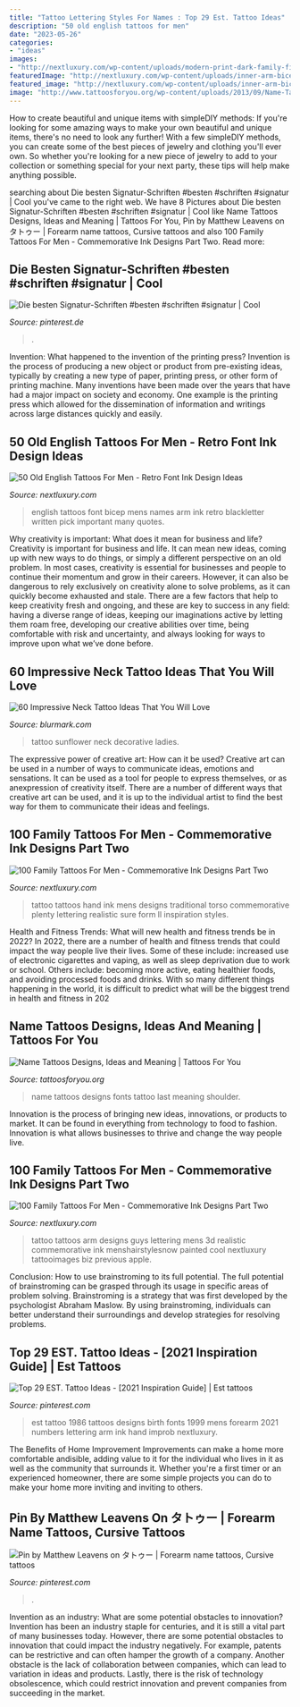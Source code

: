 ```yaml
---
title: "Tattoo Lettering Styles For Names : Top 29 Est. Tattoo Ideas"
description: "50 old english tattoos for men"
date: "2023-05-26"
categories:
- "ideas"
images:
- "http://nextluxury.com/wp-content/uploads/modern-print-dark-family-first-tattoo-guys-arms.jpg"
featuredImage: "http://nextluxury.com/wp-content/uploads/inner-arm-bicep-mens-old-english-font-tattoos.jpg"
featured_image: "http://nextluxury.com/wp-content/uploads/inner-arm-bicep-mens-old-english-font-tattoos.jpg"
image: "http://www.tattoosforyou.org/wp-content/uploads/2013/09/Name-Tattoos-Fonts.jpg"
---
```



How to create beautiful and unique items with simpleDIY methods:
If you're looking for some amazing ways to make your own beautiful and unique items, there's no need to look any further! With a few simpleDIY methods, you can create some of the best pieces of jewelry and clothing you'll ever own. So whether you're looking for a new piece of jewelry to add to your collection or something special for your next party, these tips will help make anything possible.

	

		
searching about Die besten Signatur-Schriften #besten #schriften #signatur | Cool you've came to the right web. We have 8 Pictures about Die besten Signatur-Schriften #besten #schriften #signatur | Cool like Name Tattoos Designs, Ideas and Meaning | Tattoos For You, Pin by Matthew Leavens on タトゥー | Forearm name tattoos, Cursive tattoos and also 100 Family Tattoos For Men - Commemorative Ink Designs Part Two. Read more:
		
    
## Die Besten Signatur-Schriften #besten #schriften #signatur | Cool

<img loading=lazy src="https://i.pinimg.com/736x/dc/90/c7/dc90c77190cb8c6e56d8e4cb775270cb.jpg" onerror="this.onerror=null;this.src='https://tse2.mm.bing.net/th?id=OIP.6Vy9dYTKSKrCb6bYM9KF1QHaLH&amp;pid=15.1';" alt="Die besten Signatur-Schriften #besten #schriften #signatur | Cool">

_Source: pinterest.de_

>. 

	

Invention: What happened to the invention of the printing press?
Invention is the process of producing a new object or product from pre-existing ideas, typically by creating a new type of paper, printing press, or other form of printing machine. Many inventions have been made over the years that have had a major impact on society and economy. One example is the printing press which allowed for the dissemination of information and writings across large distances quickly and easily.

    
## 50 Old English Tattoos For Men - Retro Font Ink Design Ideas

<img loading=lazy src="http://nextluxury.com/wp-content/uploads/inner-arm-bicep-mens-old-english-font-tattoos.jpg" onerror="this.onerror=null;this.src='https://tse4.mm.bing.net/th?id=OIP.MHDB1KshsKfllGtH-fyBfAHaJP&amp;pid=15.1';" alt="50 Old English Tattoos For Men - Retro Font Ink Design Ideas">

_Source: nextluxury.com_

>english tattoos font bicep mens names arm ink retro blackletter written pick important many quotes. 

	

Why creativity is important: What does it mean for business and life?
Creativity is important for business and life. It can mean new ideas, coming up with new ways to do things, or simply a different perspective on an old problem. In most cases, creativity is essential for businesses and people to continue their momentum and grow in their careers. However, it can also be dangerous to rely exclusively on creativity alone to solve problems, as it can quickly become exhausted and stale. There are a few factors that help to keep creativity fresh and ongoing, and these are key to success in any field: having a diverse range of ideas, keeping our imaginations active by letting them roam free, developing our creative abilities over time, being comfortable with risk and uncertainty, and always looking for ways to improve upon what we’ve done before.

    
## 60 Impressive Neck Tattoo Ideas That You Will Love

<img loading=lazy src="https://www.blurmark.com/wp-content/uploads/2018/03/Decorative-Sunflower-new-Tattoo-Design-For-Beautiful-Ladies.jpg" onerror="this.onerror=null;this.src='https://tse1.mm.bing.net/th?id=OIP.HQ4AVMFqCKAlHsH-nkQMkwHaJQ&amp;pid=15.1';" alt="60 Impressive Neck Tattoo Ideas That You Will Love">

_Source: blurmark.com_

>tattoo sunflower neck decorative ladies. 

	

The expressive power of creative art: How can it be used?
Creative art can be used in a number of ways to communicate ideas, emotions and sensations. It can be used as a tool for people to express themselves, or as anexpression of creativity itself. There are a number of different ways that creative art can be used, and it is up to the individual artist to find the best way for them to communicate their ideas and feelings.

    
## 100 Family Tattoos For Men - Commemorative Ink Designs Part Two

<img loading=lazy src="http://nextluxury.com/wp-content/uploads/mens-torso-black-hand-print-family-tattoo.jpg" onerror="this.onerror=null;this.src='https://tse1.mm.bing.net/th?id=OIP.IJ6mMu3FUdyYTH19EF4PQAHaHa&amp;pid=15.1';" alt="100 Family Tattoos For Men - Commemorative Ink Designs Part Two">

_Source: nextluxury.com_

>tattoo tattoos hand ink mens designs traditional torso commemorative plenty lettering realistic sure form ll inspiration styles. 

	

Health and Fitness Trends: What will new health and fitness trends be in 2022?
In 2022, there are a number of health and fitness trends that could impact the way people live their lives. Some of these include: increased use of electronic cigarettes and vaping, as well as sleep deprivation due to work or school. Others include: becoming more active, eating healthier foods, and avoiding processed foods and drinks. With so many different things happening in the world, it is difficult to predict what will be the biggest trend in health and fitness in 202
    
## Name Tattoos Designs, Ideas And Meaning | Tattoos For You

<img loading=lazy src="http://www.tattoosforyou.org/wp-content/uploads/2013/09/Name-Tattoos-Fonts.jpg" onerror="this.onerror=null;this.src='https://tse2.mm.bing.net/th?id=OIP.BqK8UxXkb5mlsxHvhAUHewHaFj&amp;pid=15.1';" alt="Name Tattoos Designs, Ideas and Meaning | Tattoos For You">

_Source: tattoosforyou.org_

>name tattoos designs fonts tattoo last meaning shoulder. 

	

Innovation is the process of bringing new ideas, innovations, or products to market. It can be found in everything from technology to food to fashion. Innovation is what allows businesses to thrive and change the way people live.

    
## 100 Family Tattoos For Men - Commemorative Ink Designs Part Two

<img loading=lazy src="http://nextluxury.com/wp-content/uploads/modern-print-dark-family-first-tattoo-guys-arms.jpg" onerror="this.onerror=null;this.src='https://tse1.mm.bing.net/th?id=OIP.Clgo1_RFpMRomoHDUicZJwHaHa&amp;pid=15.1';" alt="100 Family Tattoos For Men - Commemorative Ink Designs Part Two">

_Source: nextluxury.com_

>tattoo tattoos arm designs guys lettering mens 3d realistic commemorative ink menshairstylesnow painted cool nextluxury tattooimages biz previous apple. 

	

Conclusion: How to use brainstroming to its full potential.
The full potential of brainstroming can be grasped through its usage in specific areas of problem solving. Brainstroming is a strategy that was first developed by the psychologist Abraham Maslow. By using brainstroming, individuals can better understand their surroundings and develop strategies for resolving problems.

    
## Top 29 EST. Tattoo Ideas - [2021 Inspiration Guide] | Est Tattoos

<img loading=lazy src="https://i.pinimg.com/736x/a3/12/83/a3128312cabaa57255e6fb52614bceb4.jpg" onerror="this.onerror=null;this.src='https://tse4.mm.bing.net/th?id=OIP.OE-SvKq_QLgF2HnxZhlp4AHaHa&amp;pid=15.1';" alt="Top 29 EST. Tattoo Ideas - [2021 Inspiration Guide] | Est tattoos">

_Source: pinterest.com_

>est tattoo 1986 tattoos designs birth fonts 1999 mens forearm 2021 numbers lettering arm ink hand improb nextluxury. 

	

The Benefits of Home Improvement
Improvements can make a home more comfortable andisible, adding value to it for the individual who lives in it as well as the community that surrounds it. Whether you're a first timer or an experienced homeowner, there are some simple projects you can do to make your home more inviting and inviting to others.

    
## Pin By Matthew Leavens On タトゥー | Forearm Name Tattoos, Cursive Tattoos

<img loading=lazy src="https://i.pinimg.com/736x/c7/95/57/c79557881f3b46bef6e0b7ecd8b340b5.jpg" onerror="this.onerror=null;this.src='https://tse2.mm.bing.net/th?id=OIP.-FynkFUUaZvkU96x89jiYQHaHY&amp;pid=15.1';" alt="Pin by Matthew Leavens on タトゥー | Forearm name tattoos, Cursive tattoos">

_Source: pinterest.com_

>. 

	

Invention as an industry: What are some potential obstacles to innovation?
Invention has been an industry staple for centuries, and it is still a vital part of many businesses today. However, there are some potential obstacles to innovation that could impact the industry negatively. For example, patents can be restrictive and can often hamper the growth of a company. Another obstacle is the lack of collaboration between companies, which can lead to variation in ideas and products. Lastly, there is the risk of technology obsolescence, which could restrict innovation and prevent companies from succeeding in the market.

